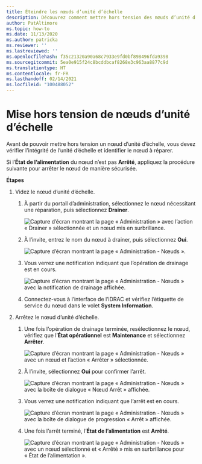 ```yaml
---
title: Éteindre les nœuds d’unité d’échelle
description: Découvrez comment mettre hors tension des nœuds d’unité d’échelle
author: PatAltimore
ms.topic: how-to
ms.date: 11/13/2020
ms.author: patricka
ms.reviewer: ''
ms.lastreviewed: ''
ms.openlocfilehash: f35c21320a90a68c7933e9fd0bf898496fda9398
ms.sourcegitcommit: 5ea0e915f24c8bcddbcaf8268e3c963aa8877c9d
ms.translationtype: HT
ms.contentlocale: fr-FR
ms.lasthandoff: 02/14/2021
ms.locfileid: "100488052"
---
```

# <a name="powering-off-scale-unit-nodes"></a>Mise hors tension de nœuds d’unité d’échelle

Avant de pouvoir mettre hors tension un nœud d’unité d’échelle, vous devez vérifier l’intégrité de l’unité d’échelle et identifier le nœud à réparer.

Si l’**État de l’alimentation** du nœud n’est pas **Arrêté**, appliquez la procédure suivante pour arrêter le nœud de manière sécurisée.

**Étapes**

1.  Videz le nœud d’unité d’échelle.

    1.  À partir du portail d’administration, sélectionnez le nœud nécessitant une réparation, puis sélectionnez **Drainer**.

        ![Capture d’écran montrant la page « Administration » avec l’action « Drainer » sélectionnée et un nœud mis en surbrillance.](media/image-23.png)
        
    1.  À l’invite, entrez le nom du nœud à drainer, puis sélectionnez **Oui**.

        ![Capture d’écran montrant la page « Administration - Nœuds ».](media/image-24.png)
    
    1.  Vous verrez une notification indiquant que l’opération de drainage est en cours.
    
        ![Capture d’écran montrant la page « Administration - Nœuds » avec la notification de drainage affichée.](media/image-25.png)
        
    1.  Connectez-vous à l’interface de l’iDRAC et vérifiez l’étiquette de service du nœud dans le volet **System Information**.
    

2.  Arrêtez le nœud d’unité d’échelle.

    1.  Une fois l’opération de drainage terminée, resélectionnez le nœud, vérifiez que l’**État opérationnel** est **Maintenance** et sélectionnez **Arrêter**.

        ![Capture d’écran montrant la page « Administration - Nœuds » avec un nœud et l’action « Arrêter » sélectionnée.](media/image-26.png)
        
    1.  À l’invite, sélectionnez **Oui** pour confirmer l’arrêt.
    
        ![Capture d’écran montrant la page « Administration - Nœuds » avec la boîte de dialogue « Nœud Arrêt » affichée.](media/image-27.png)
        
    1.  Vous verrez une notification indiquant que l’arrêt est en cours.

        ![Capture d’écran montrant la page « Administration - Nœuds » avec la boîte de dialogue de progression « Arrêt » affichée.](media/image-28.png)
    
    1.  Une fois l’arrêt terminé, l’**État de l’alimentation** est **Arrêté**.
    
        ![Capture d’écran montrant la page « Administration - Nœuds » avec un nœud sélectionné et « Arrêté » mis en surbrillance pour « État de l’alimentation ».](media/image-29.png)
        